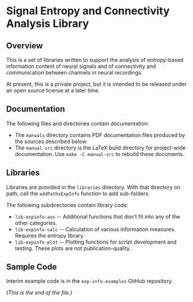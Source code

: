 # Signal Entropy and Connectivity Analysis Library

## Overview

This is a set of libraries written to support the analysis of entropy-based
information content of neural signals and of connectivity and communication
between channels in neural recordings.

At present, this is a private project, but it is intended to be released
under an open source license at a later time.


## Documentation

The following files and directories contain documentation:

* The `manuals` directory contains PDF documentation files produced by
the sources described below.
* The `manual-src` directory is the LaTeX build directory for project-wide
documentation. Use `make -C manual-src` to rebuild these documents.


## Libraries

Libraries are provided in the `libraries` directory. With that directory
on path, call the `addPathsExpInfo` function to add sub-folders.

The following subdirectories contain library code:

* `lib-expinfo-aux` --
Additional functions that don't fit into any of the other categories.
* `lib-expinfo-calc` --
Calculation of various information measures. Requires the entropy library.
* `lib-expinfo-plot` --
Plotting functions for script development and testing. These plots are not
publication-quality.


## Sample Code

Interim example code is in the `exp-info-examples` GitHub repository.



*(This is the end of the file.)*
